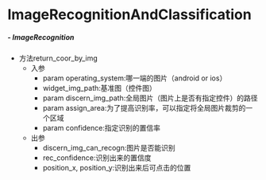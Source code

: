 # **ImageRecognitionAndClassification**
##### **- ImageRecognition**
- 方法return_coor_by_img
  - 入参
    - param operating_system:哪一端的图片（android or ios）
    - widget_img_path:基准图（控件图）
    - param discern_img_path:全局图片（图片上是否有指定控件）的路径
    - param assign_area:为了提高识别率，可以指定将全局图片裁剪的一个区域
    - param confidence:指定识别的置信率
  - 出参
    - discern_img_can_recogn:图片是否能识别
    - rec_confidence:识别出来的置信度
    - position_x, position_y:识别出来后可点击的位置

 